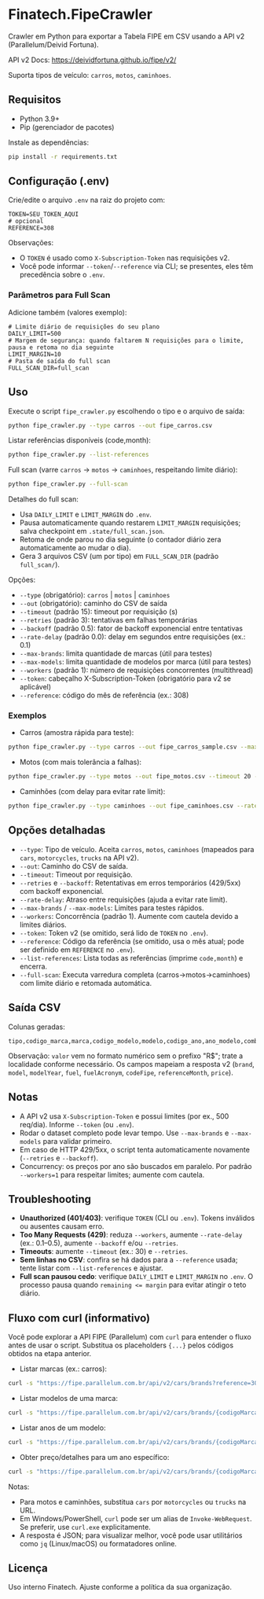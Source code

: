 # Finatech.FipeCrawler

Crawler em Python para exportar a Tabela FIPE em CSV usando a API v2 (Parallelum/Deivid Fortuna).

API v2 Docs: https://deividfortuna.github.io/fipe/v2/

Suporta tipos de veículo: `carros`, `motos`, `caminhoes`.

## Requisitos

- Python 3.9+
- Pip (gerenciador de pacotes)

Instale as dependências:

```bash
pip install -r requirements.txt
```

## Configuração (.env)

Crie/edite o arquivo `.env` na raiz do projeto com:

```
TOKEN=SEU_TOKEN_AQUI
# opcional
REFERENCE=308
```

Observações:
- O `TOKEN` é usado como `X-Subscription-Token` nas requisições v2.
- Você pode informar `--token`/`--reference` via CLI; se presentes, eles têm precedência sobre o `.env`.

### Parâmetros para Full Scan

Adicione também (valores exemplo):

```
# Limite diário de requisições do seu plano
DAILY_LIMIT=500
# Margem de segurança: quando faltarem N requisições para o limite, pausa e retoma no dia seguinte
LIMIT_MARGIN=10
# Pasta de saída do full scan
FULL_SCAN_DIR=full_scan
```

## Uso

Execute o script `fipe_crawler.py` escolhendo o tipo e o arquivo de saída:

```bash
python fipe_crawler.py --type carros --out fipe_carros.csv
```

Listar referências disponíveis (code,month):

```bash
python fipe_crawler.py --list-references
```

Full scan (varre `carros` -> `motos` -> `caminhoes`, respeitando limite diário):

```bash
python fipe_crawler.py --full-scan
```

Detalhes do full scan:
- Usa `DAILY_LIMIT` e `LIMIT_MARGIN` do `.env`.
- Pausa automaticamente quando restarem `LIMIT_MARGIN` requisições; salva checkpoint em `.state/full_scan.json`.
- Retoma de onde parou no dia seguinte (o contador diário zera automaticamente ao mudar o dia).
- Gera 3 arquivos CSV (um por tipo) em `FULL_SCAN_DIR` (padrão `full_scan/`).

Opções:

- `--type` (obrigatório): `carros` | `motos` | `caminhoes`
- `--out` (obrigatório): caminho do CSV de saída
- `--timeout` (padrão 15): timeout por requisição (s)
- `--retries` (padrão 3): tentativas em falhas temporárias
- `--backoff` (padrão 0.5): fator de backoff exponencial entre tentativas
- `--rate-delay` (padrão 0.0): delay em segundos entre requisições (ex.: 0.1)
- `--max-brands`: limita quantidade de marcas (útil para testes)
- `--max-models`: limita quantidade de modelos por marca (útil para testes)
- `--workers` (padrão 1): número de requisições concorrentes (multithread)
- `--token`: cabeçalho X-Subscription-Token (obrigatório para v2 se aplicável)
- `--reference`: código do mês de referência (ex.: 308)

### Exemplos

- Carros (amostra rápida para teste):

```bash
python fipe_crawler.py --type carros --out fipe_carros_sample.csv --max-brands 2 --max-models 3 --rate-delay 0.1 --workers 1 --token SEU_TOKEN --reference 308
```

- Motos (com mais tolerância a falhas):

```bash
python fipe_crawler.py --type motos --out fipe_motos.csv --timeout 20 --retries 5 --workers 1 --token SEU_TOKEN
```

- Caminhões (com delay para evitar rate limit):

```bash
python fipe_crawler.py --type caminhoes --out fipe_caminhoes.csv --rate-delay 0.15 --workers 1 --token SEU_TOKEN
```

## Opções detalhadas

- `--type`: Tipo de veículo. Aceita `carros`, `motos`, `caminhoes` (mapeados para `cars`, `motorcycles`, `trucks` na API v2).
- `--out`: Caminho do CSV de saída.
- `--timeout`: Timeout por requisição.
- `--retries` e `--backoff`: Retentativas em erros temporários (429/5xx) com backoff exponencial.
- `--rate-delay`: Atraso entre requisições (ajuda a evitar rate limit).
- `--max-brands` / `--max-models`: Limites para testes rápidos.
- `--workers`: Concorrência (padrão 1). Aumente com cautela devido a limites diários.
- `--token`: Token v2 (se omitido, será lido de `TOKEN` no `.env`).
- `--reference`: Código da referência (se omitido, usa o mês atual; pode ser definido em `REFERENCE` no `.env`).
- `--list-references`: Lista todas as referências (imprime `code,month`) e encerra.
- `--full-scan`: Executa varredura completa (carros→motos→caminhoes) com limite diário e retomada automática.

## Saída CSV

Colunas geradas:

```
tipo,codigo_marca,marca,codigo_modelo,modelo,codigo_ano,ano_modelo,combustivel,sigla_combustivel,codigo_fipe,mes_referencia,valor
```

Observação: `valor` vem no formato numérico sem o prefixo "R$"; trate a localidade conforme necessário.
Os campos mapeiam a resposta v2 (`brand`, `model`, `modelYear`, `fuel`, `fuelAcronym`, `codeFipe`, `referenceMonth`, `price`).

## Notas

- A API v2 usa `X-Subscription-Token` e possui limites (por ex., 500 req/dia). Informe `--token` (ou `.env`).
- Rodar o dataset completo pode levar tempo. Use `--max-brands` e `--max-models` para validar primeiro.
- Em caso de HTTP 429/5xx, o script tenta automaticamente novamente (`--retries` e `--backoff`).
- Concurrency: os preços por ano são buscados em paralelo. Por padrão `--workers=1` para respeitar limites; aumente com cautela.

## Troubleshooting

- __Unauthorized (401/403)__: verifique `TOKEN` (CLI ou `.env`). Tokens inválidos ou ausentes causam erro.
- __Too Many Requests (429)__: reduza `--workers`, aumente `--rate-delay` (ex.: 0.1–0.5), aumente `--backoff` e/ou `--retries`.
- __Timeouts__: aumente `--timeout` (ex.: 30) e `--retries`.
- __Sem linhas no CSV__: confira se há dados para a `--reference` usada; tente listar com `--list-references` e ajustar.
- __Full scan pausou cedo__: verifique `DAILY_LIMIT` e `LIMIT_MARGIN` no `.env`. O processo pausa quando `remaining <= margin` para evitar atingir o teto diário.

## Fluxo com curl (informativo)

Você pode explorar a API FIPE (Parallelum) com `curl` para entender o fluxo antes de usar o script. Substitua os placeholders `{...}` pelos códigos obtidos na etapa anterior.

- Listar marcas (ex.: carros):

```bash
curl -s "https://fipe.parallelum.com.br/api/v2/cars/brands?reference=308" -H "X-Subscription-Token: SEU_TOKEN"
```

- Listar modelos de uma marca:

```bash
curl -s "https://fipe.parallelum.com.br/api/v2/cars/brands/{codigoMarca}/models?reference=308" -H "X-Subscription-Token: SEU_TOKEN"
```

- Listar anos de um modelo:

```bash
curl -s "https://fipe.parallelum.com.br/api/v2/cars/brands/{codigoMarca}/models/{codigoModelo}/years?reference=308" -H "X-Subscription-Token: SEU_TOKEN"
```

- Obter preço/detalhes para um ano específico:

```bash
curl -s "https://fipe.parallelum.com.br/api/v2/cars/brands/{codigoMarca}/models/{codigoModelo}/years/{codigoAno}?reference=308" -H "X-Subscription-Token: SEU_TOKEN"
```

Notas:
- Para motos e caminhões, substitua `cars` por `motorcycles` ou `trucks` na URL.
- Em Windows/PowerShell, `curl` pode ser um alias de `Invoke-WebRequest`. Se preferir, use `curl.exe` explicitamente.
- A resposta é JSON; para visualizar melhor, você pode usar utilitários como `jq` (Linux/macOS) ou formatadores online.

## Licença

Uso interno Finatech. Ajuste conforme a política da sua organização.